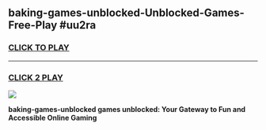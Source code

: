 
## baking-games-unblocked-Unblocked-Games-Free-Play #uu2ra
<h3>
<a href="https://us.freeplayer.one?title=baking-games-unblocked&ref=9M">CLICK TO PLAY</a></h3>
<hr>

<h3>
<a href="https://us.freeplayer.one?title=baking-games-unblocked&ref=9M">CLICK 2 PLAY</a>
  
</h3>

<a href="https://us.freeplayer.one?title=baking-games-unblocked&ref=9M"><img src="https://clearcache.store/games.png"></a>


**baking-games-unblocked games unblocked: Your Gateway to Fun and Accessible Online Gaming**
